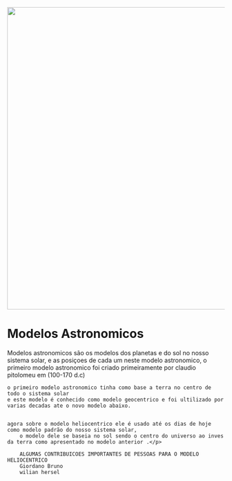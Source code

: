 <!DOCTYPE html>
<html lang="pt-br">
<head> 
    <div align="center">
<img src="![Heliocentrismo x geocentrismo-min](https://github.com/ComiKetoy/fisicaaa/assets/148079444/f4ef159b-e041-45da-b47c-be90bd8ab07f)" width="700px" />
</div>
    <meta charset="UTF-8">
    <meta name="viewport" content="width=device-width, initial-scale=1.0">
    <link rel="stylesheet" href="style.css">
</head>
<body>
    <h1 id="titulo" >Modelos Astronomicos</h1>
    <p class="texto">Modelos astronomicos são os modelos dos planetas e do sol no nosso
        sistema solar, e as posiçoes de cada um neste modelo astronomico,
        o primeiro modelo astronomico foi criado primeiramente por claudio pitolomeu em (100-170 d.c)
       
    o primeiro modelo astronomico tinha como base a terra no centro de todo o sistema solar
    e este modelo é conhecido como modelo geocentrico e foi ultilizado por varias decadas ate o novo modelo abaixo. 

    
    agora sobre o modelo heliocentrico ele é usado até os dias de hoje como modelo padrão do nosso sistema solar,
        o modelo dele se baseia no sol sendo o centro do universo ao inves da terra como apresentado no modelo anterior .</p>

        ALGUMAS CONTRIBUICOES IMPORTANTES DE PESSOAS PARA O MODELO HELIOCENTRICO
        Giordano Bruno
        wilian hersel
